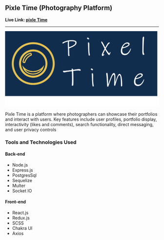 ## **Pixle Time (Photography Platform)**

**Live Link: [pixle Time](https://main--voluble-maamoul-2711f4.netlify.app/)** 

---
<p align="center" style="display: inline; margin: 0;">
<img alt='pixletime' src='./PNG yellow.png'>
</p>


Pixle Time is a platform where photographers can showcase their portfolios and interact with users. Key features include user profiles, portfolio display, interactivity (likes and comments), search functionality, direct messaging, and user privacy controls


### Tools and Technologies Used

#### Back-end
- Node.js
- Express.js
- PostgresSql 
- Sequelize
- Multer
- Socket IO

#### Front-end
- React.js
- Redux.js 
- SCSS 
- Chakra UI
- Axios 


<!--

**Here are some ideas to get you started:**

🙋‍♀️ A short introduction - what is your organization all about?
🌈 Contribution guidelines - how can the community get involved?
👩‍💻 Useful resources - where can the community find your docs? Is there anything else the community should know?
🍿 Fun facts - what does your team eat for breakfast?
🧙 Remember, you can do mighty things with the power of [Markdown](https://docs.github.com/github/writing-on-github/getting-started-with-writing-and-formatting-on-github/basic-writing-and-formatting-syntax)
-->
